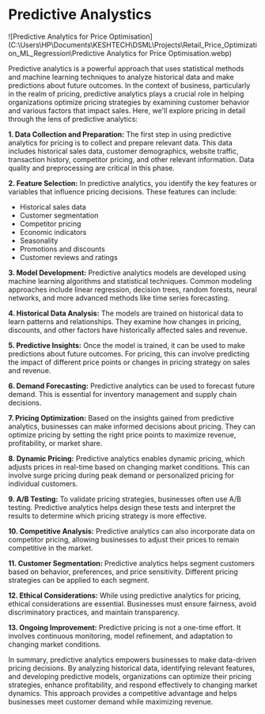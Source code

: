 # Predictive Analystics

![Predictive Analytics for Price Optimisation](C:\Users\HP\Documents\KESHTECH\DSML\Projects\Retail_Price_Optimization_ML_Regression\Predictive Analytics for Price Optimisation.webp)

Predictive analytics is a powerful approach that uses statistical methods and machine learning techniques to analyze historical data and make predictions about future outcomes. In the context of business, particularly in the realm of pricing, predictive analytics plays a crucial role in helping organizations optimize pricing strategies by examining customer behavior and various factors that impact sales. Here, we'll explore pricing in detail through the lens of predictive analytics:

**1. Data Collection and Preparation:**
   The first step in using predictive analytics for pricing is to collect and prepare relevant data. This data includes historical sales data, customer demographics, website traffic, transaction history, competitor pricing, and other relevant information. Data quality and preprocessing are critical in this phase.

**2. Feature Selection:**
   In predictive analytics, you identify the key features or variables that influence pricing decisions. These features can include:

   - Historical sales data
   - Customer segmentation
   - Competitor pricing
   - Economic indicators
   - Seasonality
   - Promotions and discounts
   - Customer reviews and ratings

**3. Model Development:**
   Predictive analytics models are developed using machine learning algorithms and statistical techniques. Common modeling approaches include linear regression, decision trees, random forests, neural networks, and more advanced methods like time series forecasting.

**4. Historical Data Analysis:**
   The models are trained on historical data to learn patterns and relationships. They examine how changes in pricing, discounts, and other factors have historically affected sales and revenue.

**5. Predictive Insights:**
   Once the model is trained, it can be used to make predictions about future outcomes. For pricing, this can involve predicting the impact of different price points or changes in pricing strategy on sales and revenue.

**6. Demand Forecasting:**
   Predictive analytics can be used to forecast future demand. This is essential for inventory management and supply chain decisions.

**7. Pricing Optimization:**
   Based on the insights gained from predictive analytics, businesses can make informed decisions about pricing. They can optimize pricing by setting the right price points to maximize revenue, profitability, or market share.

**8. Dynamic Pricing:**
   Predictive analytics enables dynamic pricing, which adjusts prices in real-time based on changing market conditions. This can involve surge pricing during peak demand or personalized pricing for individual customers.

**9. A/B Testing:**
   To validate pricing strategies, businesses often use A/B testing. Predictive analytics helps design these tests and interpret the results to determine which pricing strategy is more effective.

**10. Competitive Analysis:**
   Predictive analytics can also incorporate data on competitor pricing, allowing businesses to adjust their prices to remain competitive in the market.

**11. Customer Segmentation:**
   Predictive analytics helps segment customers based on behavior, preferences, and price sensitivity. Different pricing strategies can be applied to each segment.

**12. Ethical Considerations:**
   While using predictive analytics for pricing, ethical considerations are essential. Businesses must ensure fairness, avoid discriminatory practices, and maintain transparency.

**13. Ongoing Improvement:**
   Predictive pricing is not a one-time effort. It involves continuous monitoring, model refinement, and adaptation to changing market conditions.

In summary, predictive analytics empowers businesses to make data-driven pricing decisions. By analyzing historical data, identifying relevant features, and developing predictive models, organizations can optimize their pricing strategies, enhance profitability, and respond effectively to changing market dynamics. This approach provides a competitive advantage and helps businesses meet customer demand while maximizing revenue.